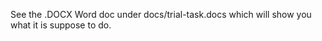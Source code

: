 <p>

See the .DOCX Word doc under docs/trial-task.docs which will show you what it is suppose to do.


